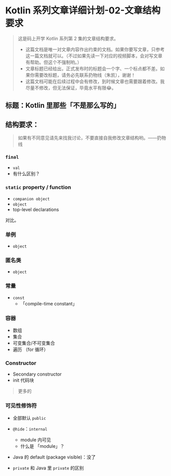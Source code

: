# Kotlin 系列文章详细计划-02-文章结构要求

> 这是码上开学 Kotlin 系列第 2 集的文章结构要求。
>
> - 这篇文档是唯一对文章内容作出约束的文档。如果你要写文章，只参考这一篇文档就可以。（不过如果先读一下对应的视频脚本，会对写文章有帮助。但这个不强制哟。）
> - 文章标题已经给出，正式发布时的标题会一个字、一个标点都不差。如果你需要改标题，请务必先联系扔物线（朱凯），谢谢！
> - 这篇文档可能在后续过程中会有修改，到时候文章也需要跟着修改。我尽量不修改，但无法保证，毕竟水平有限😂。

## 标题：Kotlin 里那些「不是那么写的」

## 结构要求：

> 如果有不同意见请先来找我讨论，不要直接自我修改文章结构哟。——扔物线

### `final`

- `val`
- 有什么区别？

### `static` property / function

- `companion object`
- `object`
- top-level declarations

对比。

### 单例

- `object`

### 匿名类

- `object`

### 常量

- `const`
  - 「compile-time constant」

### 容器

- 数组
- 集合
- 可变集合/不可变集合
- 遍历 （for 循环）

### Constructor

- Secondary constructor
- init 代码块

> 更多的

### 可见性修饰符

- 全部默认 `public`

- `@hide`：`internal` 
  - module 内可见
  - 什么是 「module」？
- Java 的 default (package visible)：没了
- `private` 和 Java 里 `private` 的区别